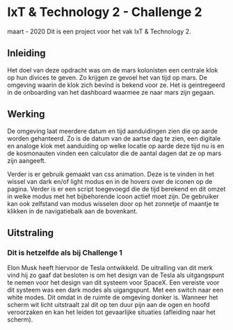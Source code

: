 

# IxT & Technology 2 - Challenge 2
maart - 2020
Dit is een project voor het vak IxT & Technology 2. 

## Inleiding
Het doel van deze opdracht was om de mars kolonisten een centrale klok op hun divices te geven. Zo krijgen ze gevoel het van tijd op mars. De omgeving waarin de klok zich bevind is bekend voor ze. Het is geintregeerd in de onboarding van het dashboard waarmee ze naar mars zijn gegaan. 


## Werking 

De omgeving laat meerdere datum en tijd aanduidingen zien die op aarde worden gehanteerd. Zo is de datum van de aartse dag te zien, een digitale en analoge klok met aanduiding op welke locatie op aarde deze tijd nu is en de kosmonauten vinden een calculator die de aantal dagen dat ze op mars zijn aangeeft. 

Verder is er gebruik gemaakt van css animation. Deze is te vinden in het wissel van dark en/of light modus en in de hovers over de iconen op de pagina. Verder is er een script toegevoegd die de tijd berekend en dit omzet in welke modus met het bijbehorende icoon actief moet zijn. De gebruiker kan ook zelfstand van modus wisselen door op het zonnetje of maantje te klikken in de navigatiebalk aan de bovenkant.  


## Uitstraling 
### Dit is hetzelfde als bij Challenge 1 
Elon Musk heeft hiervoor de Tesla ontwikkeld. De uitralling van dit merk vind hij zo gaaf dat besloten is om het design van de Tesla als uitgangspunt te nemen voor het design van dit systeem voor SpaceX. Een vereiste voor dit systeem was een dark modes als uigangspunt. Met een switch naar een white modes. Dit omdat in de ruimte de omgeving donker is. Wanneer het scherm wit licht uitstraalt zal dit op ten duur pijn aan de ogen en hoofd veroorzaken en kan het leiden tot gevaarlijke situaties (afleiding naar het scherm). 

